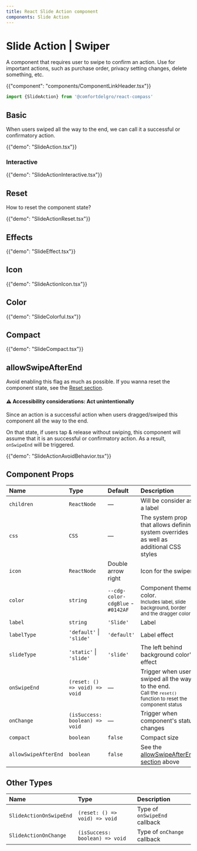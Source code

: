 ```yaml
---
title: React Slide Action component
components: Slide Action
---
```


# Slide Action | Swiper

<p class="description">A component that requires user to swipe to confirm an action. Use for important actions, such as purchase order, privacy setting changes, delete something, etc.
</p>

{{"component": "components/ComponentLinkHeader.tsx"}}

```jsx
import {SlideAction} from '@comfortdelgro/react-compass'
```

## Basic

When users swiped all the way to the end, we can call it a successful or confirmatory action.

{{"demo": "SlideAction.tsx"}}

### Interactive

{{"demo": "SlideActionInteractive.tsx"}}

## Reset

How to reset the component state?

{{"demo": "SlideActionReset.tsx"}}

## Effects

{{"demo": "SlideEffect.tsx"}}

## Icon

{{"demo": "SlideActionIcon.tsx"}}

## Color

{{"demo": "SlideColorful.tsx"}}

## Compact

{{"demo": "SlideCompact.tsx"}}

## allowSwipeAfterEnd

Avoid enabling this flag as much as possible. If you wanna reset the component state, see the [Reset section](#reset).

#### ⚠️ Accessibility considerations: Act unintentionally

Since an action is a successful action when users dragged/swiped this component all the way to the end.

On that state, if users tap & release without swiping, this component will assume that it is an successful or confirmatory action. As a result, `onSwipeEnd` will be triggered.

{{"demo": "SlideActionAvoidBehavior.tsx"}}

## Component Props

| Name                 | Type                           | Default                           | Description                                                                                                                    |
| :------------------- | :----------------------------- | :-------------------------------- | :----------------------------------------------------------------------------------------------------------------------------- |
| `children`           | `ReactNode`                    | —                                 | Will be consider as a label                                                                                                    |
| `css`                | `CSS`                          | —                                 | The system prop that allows defining system overrides as well as additional CSS styles                                         |
| `icon`               | `ReactNode`                    | Double arrow right                | Icon for the swiper                                                                                                            |
| `color`              | `string`                       | `--cdg-color-cdgBlue` - `#0142AF` | Component theme color.<br/><small>Includes label, slide background, border and the dragger color</small>                       |
| `label`              | `string`                       | `'Slide'`                         | Label                                                                                                                          |
| `labelType`          | `'default'` \| `'slide'`       | `'default'`                       | Label effect                                                                                                                   |
| `slideType`          | `'static'` \| `'slide'`        | `'slide'`                         | The left behind background color's effect                                                                                      |
| `onSwipeEnd`         | `(reset: () => void) => void`  | —                                 | Trigger when users swiped all the way to the end.<br/><small>Call the `reset()` function to reset the component status</small> |
| `onChange`           | `(isSuccess: boolean) => void` | —                                 | Trigger when component's status changes                                                                                        |
| `compact`            | `boolean`                      | `false`                           | Compact size                                                                                                                   |
| `allowSwipeAfterEnd` | `boolean`                      | `false`                           | See the [allowSwipeAfterEnd section](#allowswipeafterend) above                                                                |

## Other Types

| Name                    | Type                           | Description                   |
| :---------------------- | :----------------------------- | :---------------------------- |
| `SlideActionOnSwipeEnd` | `(reset: () => void) => void`  | Type of `onSwipeEnd` callback |
| `SlideActionOnChange`   | `(isSuccess: boolean) => void` | Type of `onChange` callback   |
